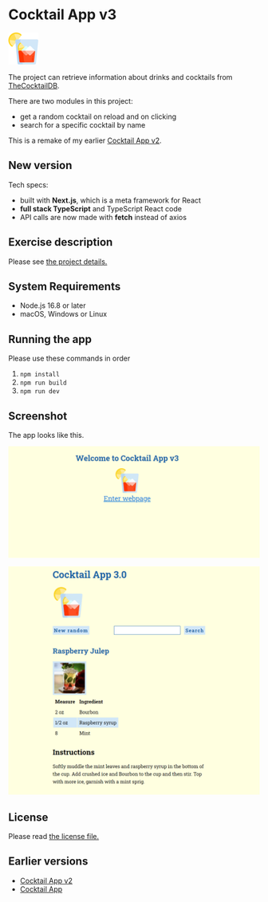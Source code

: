 # Cocktail App v3

![Cocktail](doc_img/cocktails-64px.png "Cocktail")

The project can retrieve information about drinks and cocktails from [TheCocktailDB](https://www.thecocktaildb.com/).

There are two modules in this project:

- get a random cocktail on reload and on clicking
- search for a specific cocktail by name

This is a remake of my earlier [Cocktail App v2](https://github.com/krondorl/cocktail-app-v2).

## New version

Tech specs:
- built with **Next.js**, which is a meta framework for React
- **full stack TypeScript** and TypeScript React code
- API calls are now made with **fetch** instead of axios

## Exercise description

Please see [the project details.](EXERCISE.md)

## System Requirements

* Node.js 16.8 or later
* macOS, Windows or Linux

## Running the app

Please use these commands in order

1. `npm install`
2. `npm run build`
3. `npm run dev`

## Screenshot

The app looks like this.

![Intro page](doc_img/intro.png "Intro page")

![Cocktail screen](doc_img/cocktail-page.png "Cocktail screen")

## License

Please read [the license file.](LICENSE)

## Earlier versions

* [Cocktail App v2](https://github.com/krondorl/cocktail-app-v2)
* [Cocktail App](https://github.com/krondorl/cocktail-app)